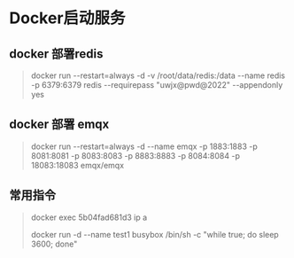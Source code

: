 # Docker启动服务

## docker 部署redis

> docker run --restart=always -d -v /root/data/redis:/data --name redis -p 6379:6379 redis --requirepass "uwjx@pwd@2022" --appendonly yes


## docker 部署 emqx

> docker run --restart=always -d --name emqx -p 1883:1883 -p 8081:8081 -p 8083:8083 -p 8883:8883 -p 8084:8084 -p 18083:18083 emqx/emqx


## 常用指令

> docker exec 5b04fad681d3 ip a
> 
> docker run -d --name test1 busybox /bin/sh -c "while true; do sleep 3600; done"
